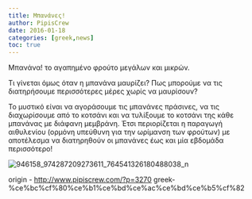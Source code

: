 ```yaml
---
title: Μπανάνες!
author: PipisCrew
date: 2016-01-18
categories: [greek,news]
toc: true
---
```


Μπανάνα! το αγαπημένο φρούτο μεγάλων και μικρών.

Τι γίνεται όμως όταν η μπανάνα μαυρίζει? Πως μπορούμε να τις διατηρήσουμε περισσότερες μέρες χωρίς να μαυρίσουν?

Το μυστικό είναι να αγοράσουμε τις μπανάνες πράσινες, να τις διαχωρίσουμε από το κοτσάνι και να τυλίξουμε το κοτσάνι της κάθε μπανάνας με διάφανη μεμβράνη. Έτσι περιορίζεται η παραγωγή αιθυλενίου (ορμόνη υπεύθυνη για την ωρίμανση των φρούτων) με αποτέλεσμα να διατηρηθούν οι μπανάνες έως και μία εβδομάδα περισσότερο!

![946158_974287209273611_764541326180488038_n](https://www.pipiscrew.com/wp-content/uploads/2016/01/946158_974287209273611_764541326180488038_n.jpg)

origin - http://www.pipiscrew.com/?p=3270 greek-%ce%bc%cf%80%ce%b1%ce%bd%ce%ac%ce%bd%ce%b5%cf%82